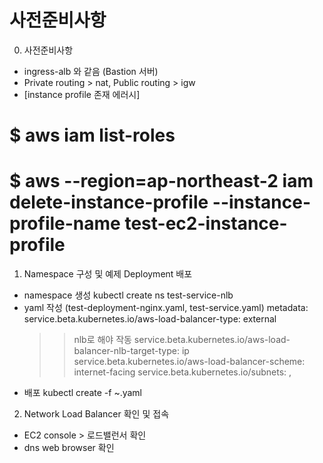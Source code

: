 # 사전준비사항
0. 사전준비사항
- ingress-alb 와 같음 (Bastion 서버)
- Private routing > nat, Public routing > igw
- [instance profile 존재 에러시]
# $ aws iam list-roles
# $ aws --region=ap-northeast-2 iam delete-instance-profile --instance-profile-name test-ec2-instance-profile

1. Namespace 구성 및 예제 Deployment 배포
- namespace 생성
kubectl create ns test-service-nlb
- yaml 작성 (test-deployment-nginx.yaml, test-service.yaml)
metadata:
  service.beta.kubernetes.io/aws-load-balancer-type: external 
  >> nlb로 해야 작동
  service.beta.kubernetes.io/aws-load-balancer-nlb-target-type: ip
  service.beta.kubernetes.io/aws-load-balancer-scheme: internet-facing
  service.beta.kubernetes.io/subnets: <Public Subnet1 ID>, <Public Subnet2 ID>
- 배포
kubectl create -f ~.yaml

2. Network Load Balancer 확인 및 접속
- EC2 console > 로드밸런서 확인
- dns web browser 확인